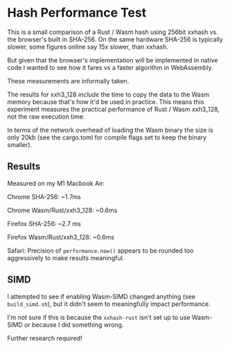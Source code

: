 # Hash Performance Test

This is a small comparison of a Rust / Wasm hash using 256bit xxhash vs. the browser's built in SHA-256. On the same hardware SHA-256 is typically slower, some figures online say 15x slower, than xxhash.

But given that the browser's implementation will be implemented in native code I wanted to see how it fares vs a faster algorithm in WebAssembly.

These measurements are informally taken.

The results for xxh3_128 *include* the time to copy the data to the Wasm memory because that's how it'd be used in practice. This means this experiment measures the practical performance of Rust / Wasm xxh3_128, not the raw execution time.

In terms of the network overhead of loading the Wasm binary the size is only 20kb (see the cargo.toml for compile flags set to keep the binary smaller).

## Results

Measured on my M1 Macbook Air:

Chrome SHA-256: ~1.7ms

Chrome Wasm/Rust/xxh3_128: ~0.6ms

Firefox SHA-256: ~2.7 ms

Firefox Wasm/Rust/xxh3_128: ~0.6ms

Safari: Precision of `performance.now()` appears to be rounded too aggressively to make results meaningful.

## SIMD

I attempted to see if enabling Wasm-SIMD changed anything (see `build_simd.sh`), but it didn't seem to meaningfully impact performance.

I'm not sure if this is because the `xxhash-rust` isn't set up to use Wasm-SIMD or because I did something wrong.

Further research required!

